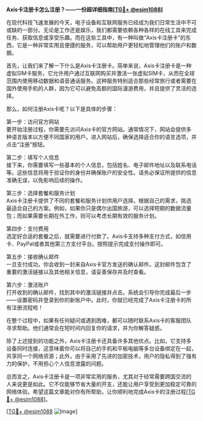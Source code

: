 **Axis卡注册卡怎么注册？——一份超详细指南[[TG💪+ @esim1088](https://t.me/s/esim1088)]**

在现代科技飞速发展的今天，电子设备和互联网服务已经成为我们日常生活中不可或缺的一部分。无论是工作还是娱乐，我们都需要依赖各种各样的在线工具来完成任务、获取信息或享受乐趣。而在这些工具中，有一种叫做“Axis卡注册卡”的东西，它是一种非常实用且便捷的服务，可以帮助用户更轻松地管理他们的账户和数据。

首先，让我们来了解一下什么是Axis卡注册卡。简单来说，Axis卡注册卡是一种虚拟SIM卡服务，它允许用户通过互联网购买并激活一张虚拟SIM卡，从而在全球范围内使用移动数据和语音通话服务。这种服务特别适合那些经常旅行或者需要在国外使用手机的人群，因为它可以避免高额的国际漫游费用，并且提供了灵活的选择。

那么，如何注册Axis卡呢？以下是具体的步骤：

第一步：访问官方网站  
要开始注册过程，你需要先访问Axis卡的官方网站。通常情况下，网站会提供多种语言版本以方便不同国家的用户。进入网站后，确保选择适合你的语言选项，并点击“注册”按钮。

第二步：填写个人信息  
接下来，你需要填写一些基本的个人信息，包括姓名、电子邮件地址以及联系电话等。这些信息将用于验证你的身份并确保账户的安全性。请务必保证所提供的信息准确无误，以免影响后续的操作。

第三步：选择套餐和服务计划  
Axis卡注册卡提供了不同的套餐和服务计划供用户选择。根据自己的需求，挑选最适合自己的方案。例如，如果你只是偶尔出国旅游，可以选择短期的数据流量包；而如果需要长期在外工作，则可以考虑长期有效的服务计划。

第四步：支付费用  
选定好合适的套餐之后，就需要进行付款了。Axis卡支持多种支付方式，如信用卡、PayPal或者其他第三方支付平台。按照提示完成支付操作即可。

第五步：接收确认邮件  
一旦支付成功，你会收到一封来自Axis卡官方发送的确认邮件。这封邮件包含了重要的激活链接以及其他相关信息，请妥善保存并及时查看。

第六步：激活账户  
打开收到的确认邮件，找到其中的激活链接并点击。系统会引导你完成最后一步——设置密码并登录到你的新账户中。此时，你就已经完成了Axis卡注册卡的所有注册流程啦！

在整个过程中，如果有任何疑问或遇到困难，都可以随时联系Axis卡的客服团队寻求帮助。他们通常会在短时间内回复你的请求，并为你解答疑惑。

除了上述提到的功能之外，Axis卡注册卡还具备许多其他优点。比如，它支持多设备同时连接，这意味着你可以将自己的手机和平板电脑等多台设备绑定在一起，共享同一个网络资源；此外，由于采用了先进的加密技术，用户的隐私得到了强有力的保护，不用担心个人信息泄露的问题。

总而言之，Axis卡注册卡是一项非常实用的服务，尤其对于经常需要跨国交流的人来说更是如此。它不仅能够节省大量的开支，还能让用户享受到更加稳定可靠的网络体验。希望这篇文章能对你有所帮助，让你顺利地完成Axis卡的注册过程[[TG💪+ @esim1088](https://t.me/s/esim1088)]。

[[TG💪+ @esim1088](https://t.me/s/esim1088) ![Image](https://i.postimg.cc/4NQfJmqS/Snipaste-2025-05-13-00-14-12.png)]